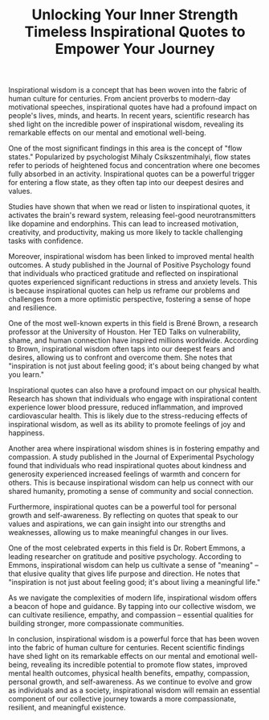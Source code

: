 ﻿---
title: "Unlocking Your Inner Strength Timeless Inspirational Quotes to Empower Your Journey"
description: "Find inspiration and wisdom through powerful quotes, motivational sayings, and timeless words that can transform your perspective on life."
pubDate: 2025-07-01
category: "quotes"
tags: []
image: "/assets/blog-placeholder-1.svg"
---

Inspirational wisdom is a concept that has been woven into the fabric of human culture for centuries. From ancient proverbs to modern-day motivational speeches, inspirational quotes have had a profound impact on people's lives, minds, and hearts. In recent years, scientific research has shed light on the incredible power of inspirational wisdom, revealing its remarkable effects on our mental and emotional well-being.

One of the most significant findings in this area is the concept of "flow states." Popularized by psychologist Mihaly Csikszentmihalyi, flow states refer to periods of heightened focus and concentration where one becomes fully absorbed in an activity. Inspirational quotes can be a powerful trigger for entering a flow state, as they often tap into our deepest desires and values.

Studies have shown that when we read or listen to inspirational quotes, it activates the brain's reward system, releasing feel-good neurotransmitters like dopamine and endorphins. This can lead to increased motivation, creativity, and productivity, making us more likely to tackle challenging tasks with confidence.

Moreover, inspirational wisdom has been linked to improved mental health outcomes. A study published in the Journal of Positive Psychology found that individuals who practiced gratitude and reflected on inspirational quotes experienced significant reductions in stress and anxiety levels. This is because inspirational quotes can help us reframe our problems and challenges from a more optimistic perspective, fostering a sense of hope and resilience.

One of the most well-known experts in this field is Brené Brown, a research professor at the University of Houston. Her TED Talks on vulnerability, shame, and human connection have inspired millions worldwide. According to Brown, inspirational wisdom often taps into our deepest fears and desires, allowing us to confront and overcome them. She notes that "inspiration is not just about feeling good; it's about being changed by what you learn."

Inspirational quotes can also have a profound impact on our physical health. Research has shown that individuals who engage with inspirational content experience lower blood pressure, reduced inflammation, and improved cardiovascular health. This is likely due to the stress-reducing effects of inspirational wisdom, as well as its ability to promote feelings of joy and happiness.

Another area where inspirational wisdom shines is in fostering empathy and compassion. A study published in the Journal of Experimental Psychology found that individuals who read inspirational quotes about kindness and generosity experienced increased feelings of warmth and concern for others. This is because inspirational wisdom can help us connect with our shared humanity, promoting a sense of community and social connection.

Furthermore, inspirational quotes can be a powerful tool for personal growth and self-awareness. By reflecting on quotes that speak to our values and aspirations, we can gain insight into our strengths and weaknesses, allowing us to make meaningful changes in our lives.

One of the most celebrated experts in this field is Dr. Robert Emmons, a leading researcher on gratitude and positive psychology. According to Emmons, inspirational wisdom can help us cultivate a sense of "meaning" – that elusive quality that gives life purpose and direction. He notes that "inspiration is not just about feeling good; it's about living a meaningful life."

As we navigate the complexities of modern life, inspirational wisdom offers a beacon of hope and guidance. By tapping into our collective wisdom, we can cultivate resilience, empathy, and compassion – essential qualities for building stronger, more compassionate communities.

In conclusion, inspirational wisdom is a powerful force that has been woven into the fabric of human culture for centuries. Recent scientific findings have shed light on its remarkable effects on our mental and emotional well-being, revealing its incredible potential to promote flow states, improved mental health outcomes, physical health benefits, empathy, compassion, personal growth, and self-awareness. As we continue to evolve and grow as individuals and as a society, inspirational wisdom will remain an essential component of our collective journey towards a more compassionate, resilient, and meaningful existence.
